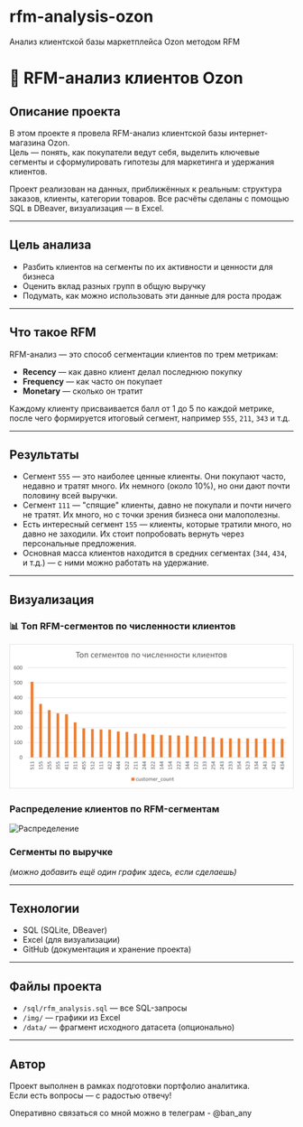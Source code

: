 # rfm-analysis-ozon
Анализ клиентской базы маркетплейса Ozon методом RFM
# 🛒 RFM-анализ клиентов Ozon

## Описание проекта

В этом проекте я провела RFM-анализ клиентской базы интернет-магазина Ozon.  
Цель — понять, как покупатели ведут себя, выделить ключевые сегменты и сформулировать гипотезы для маркетинга и удержания клиентов.

Проект реализован на данных, приближённых к реальным: структура заказов, клиенты, категории товаров. Все расчёты сделаны с помощью SQL в DBeaver, визуализация — в Excel.

---

## Цель анализа

- Разбить клиентов на сегменты по их активности и ценности для бизнеса
- Оценить вклад разных групп в общую выручку
- Подумать, как можно использовать эти данные для роста продаж

---

## Что такое RFM

RFM-анализ — это способ сегментации клиентов по трем метрикам:
- **Recency** — как давно клиент делал последнюю покупку
- **Frequency** — как часто он покупает
- **Monetary** — сколько он тратит

Каждому клиенту присваивается балл от 1 до 5 по каждой метрике, после чего формируется итоговый сегмент, например `555`, `211`, `343` и т.д.

---

## Результаты

- Сегмент `555` — это наиболее ценные клиенты. Они покупают часто, недавно и тратят много. Их немного (около 10%), но они дают почти половину всей выручки.
- Сегмент `111` — "спящие" клиенты, давно не покупали и почти ничего не тратят. Их много, но с точки зрения бизнеса они малополезны.
- Есть интересный сегмент `155` — клиенты, которые тратили много, но давно не заходили. Их стоит попробовать вернуть через персональные предложения.
- Основная масса клиентов находится в средних сегментах (`344`, `434`, и т.д.) — с ними можно работать на удержание.

---

## Визуализация

### 📊 Топ RFM-сегментов по численности клиентов
![rfm_top_segments](img/Рисунок5.png)


### Распределение клиентов по RFM-сегментам
![Распределение](img/rfm_segments.png)

### Сегменты по выручке
_(можно добавить ещё один график здесь, если сделаешь)_

---

## Технологии

- SQL (SQLite, DBeaver)
- Excel (для визуализации)
- GitHub (документация и хранение проекта)

---

## Файлы проекта

- `/sql/rfm_analysis.sql` — все SQL-запросы
- `/img/` — графики из Excel
- `/data/` — фрагмент исходного датасета (опционально)

---

## Автор

Проект выполнен в рамках подготовки портфолио аналитика.  
Если есть вопросы — с радостью отвечу!

Оперативно связаться со мной можно в телеграм - @ban_any

